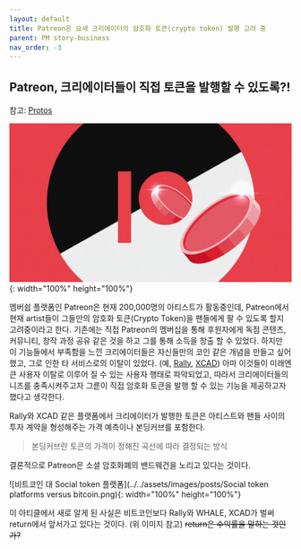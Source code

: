 ```yaml
---
layout: default
title: Patreon은 요새 크리에이터의 암호화 토큰(crypto token) 발행 고려 중
parent: PM story-business
nav_order: -3
---
```


## Patreon, 크리에이터들이 직접 토큰을 발행할 수 있도록?!
참고: [Protos](https://protos.com/patreon-crypto-let-creators-sell-social-tokens-shilling-is-life/?fbclid=IwAR2q43HQJHITnjUT9r5D9k_yt4Dy5f6ndk21PifkJLQHr6zPqo_IJOr_m5w)

![페이트론 앱의  브랜드 이미지](../../assets/images/posts/Patreon's_crypto_tokens.png){: width="100%" height="100%"}

멤버쉽 플랫폼인 Patreon은 현재 200,000명의 아티스트가 활동중인데, Patreon에서 현재 artist들이 그들만의 암호화 토큰(Crypto Token)을 팬들에게 팔 수 있도록 할지 고려중이라고 한다. 기존에는 직접 Patreon의 멤버십을 통해 후원자에게 독점 콘텐츠, 커뮤니티, 창작 과정 공유 같은 것을 하고 그를 통해 소득을 창출 할 수 있었다. 하지만 이 기능들에서 부족함을 느낀 크리에이터들은 자신들만의 코인 같은 개념을 만들고 싶어했고, 그로 인한 타 서비스로의 이탈이 있었다. (예, [Rally](https://rally.io/), [XCAD](https://xcadnetwork.com/)) 아마 이것들이 미래엔 큰 사용자 이탈로 이루어 질 수 있는 사용자 행태로 파악되었고, 따라서 크리에이터들의 니즈를 충족시켜주고자 그륻이 직접 암호화 토큰을 발행 할 수 있는 기능을 제공하고자 했다고 생각한다.

Rally와 XCAD 같은 플랫폼에서 크리에이터가 발행한 토큰은 아티스트와 팬들 사이의 투자 계약을 형성해주는 가격 예측이나 본딩커브를 포함한다.
> 본딩커브란 토큰의 가격이 정해진 곡선에 따라 결정되는 방식

결론적으로 Patreon은 소셜 암호화폐의 밴드웨건을 노리고 있다는 것이다.

![비트코인 대 Social token 플랫폼](../../assets/images/posts/Social token platforms versus bitcoin.png){: width="100%" height="100%"}

이 아티클에서 새로 알게 된 사실은 비트코인보다 Rally와 WHALE, XCAD가 벌써 return에서 앞서가고 있다는 것이다. (위 이미지 참고) ~~return은 수익률을 말하는 것인가?~~
